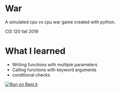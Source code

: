# War
A simulated cpu vs cpu war game created with python.

CIS 120 fall 2019

# What I learned
* Writing functions with multiple parameters
* Calling functions with keyword arguments
* conditional checks

[![Run on Repl.it](https://repl.it/badge/github/JoshPorterDev/War)](https://repl.it/github/JoshPorterDev/War)